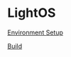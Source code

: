 # LightOS

[Environment Setup](https://github.com/torinriley/LightOS/blob/main/docs/DEV_SETUP.md)

[Build](https://github.com/torinriley/LightOS/blob/main/docs/BUILD.md)

